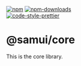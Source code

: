[![npm][npm-image]][npm-url]
[![npm-downloads][npm-downloads-image]][npm-url]
<br />
[![code-style-prettier][code-style-prettier-image]][code-style-prettier-url]

[code-style-prettier-image]: https://img.shields.io/badge/code_style-prettier-ff69b4.svg?style=flat-square
[code-style-prettier-url]: https://github.com/prettier/prettier
[npm-downloads-image]: https://img.shields.io/npm/dm/@samui/react/latest.svg?style=flat
[npm-image]: https://img.shields.io/npm/v/@samui/react/latest.svg?style=flat
[npm-url]: https://www.npmjs.com/package/@samui/react/v/latest

# @samui/core

This is the core library.
